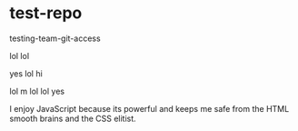 # test-repo

testing-team-git-access


lol lol

yes
lol
hi

lol
m
lol
lol
yes

I enjoy JavaScript because its powerful and keeps me safe from the HTML 
smooth brains and the CSS elitist. 


